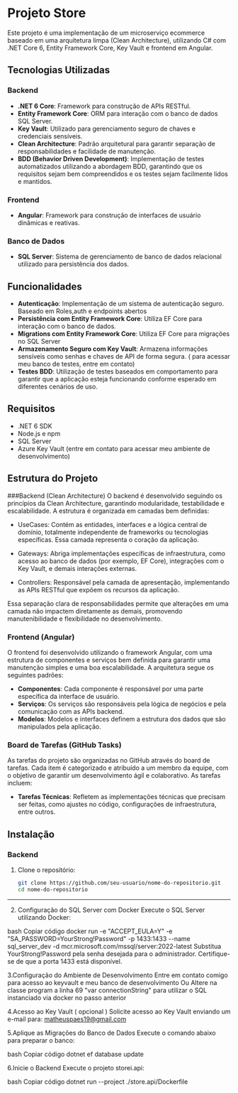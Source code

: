 # Projeto Store 

Este projeto é uma implementação de um microserviço ecommerce baseado em uma arquitetura limpa (Clean Architecture), utilizando C# com .NET Core 6, Entity Framework Core, Key Vault e frontend em Angular.

## Tecnologias Utilizadas

### Backend
- **.NET 6 Core**: Framework para construção de APIs RESTful.
- **Entity Framework Core**: ORM para interação com o banco de dados SQL Server.
- **Key Vault**: Utilizado para gerenciamento seguro de chaves e credenciais sensíveis.
- **Clean Architecture**: Padrão arquitetural para garantir separação de responsabilidades e facilidade de manutenção.
- **BDD (Behavior Driven Development)**: Implementação de testes automatizados utilizando a abordagem BDD, garantindo que os requisitos sejam bem compreendidos e os testes sejam facilmente lidos e mantidos.

### Frontend
- **Angular**: Framework para construção de interfaces de usuário dinâmicas e reativas.

### Banco de Dados
- **SQL Server**: Sistema de gerenciamento de banco de dados relacional utilizado para persistência dos dados.

## Funcionalidades

- **Autenticação**: Implementação de um sistema de autenticação seguro. Baseado em Roles,auth e endpoints abertos
- **Persistência com Entity Framework Core**: Utiliza EF Core para interação com o banco de dados.
- **Migrations com Entity Framework Core**: Utiliza EF Core para migrações no SQL Server
- **Armazenamento Seguro com Key Vault**: Armazena informações sensíveis como senhas e chaves de API de forma segura. ( para acessar meu banco de testes, entre em contato)
- **Testes BDD**: Utilização de testes baseados em comportamento para garantir que a aplicação esteja funcionando conforme esperado em diferentes cenários de uso.

## Requisitos

- .NET 6 SDK
- Node.js e npm
- SQL Server
- Azure Key Vault (entre em contato para acessar meu ambiente de desenvolvimento)

## Estrutura do Projeto

###Backend (Clean Architecture)
O backend é desenvolvido seguindo os princípios da Clean Architecture, garantindo modularidade, testabilidade e escalabilidade. A estrutura é organizada em camadas bem definidas:

- UseCases: Contém as entidades, interfaces e a lógica central de domínio, totalmente independente de frameworks ou tecnologias específicas. Essa camada representa o coração da aplicação.

- Gateways: Abriga implementações específicas de infraestrutura, como acesso ao banco de dados (por exemplo, EF Core), integrações com o Key Vault, e demais interações externas.

- Controllers: Responsável pela camada de apresentação, implementando as APIs RESTful que expõem os recursos da aplicação.

Essa separação clara de responsabilidades permite que alterações em uma camada não impactem diretamente as demais, promovendo manutenibilidade e flexibilidade no desenvolvimento.

### Frontend (Angular)
O frontend foi desenvolvido utilizando o framework Angular, com uma estrutura de componentes e serviços bem definida para garantir uma manutenção simples e uma boa escalabilidade. A arquitetura segue os seguintes padrões:

- **Componentes**: Cada componente é responsável por uma parte específica da interface de usuário.
- **Serviços**: Os serviços são responsáveis pela lógica de negócios e pela comunicação com as APIs backend.
- **Modelos**: Modelos e interfaces definem a estrutura dos dados que são manipulados pela aplicação.

### Board de Tarefas (GitHub Tasks)
As tarefas do projeto são organizadas no GitHub através do board de tarefas. Cada item é categorizado e atribuído a um membro da equipe, com o objetivo de garantir um desenvolvimento ágil e colaborativo. As tarefas incluem:

- **Tarefas Técnicas**: Refletem as implementações técnicas que precisam ser feitas, como ajustes no código, configurações de infraestrutura, entre outros.

## Instalação

### Backend

1. Clone o repositório:

   ```bash
   git clone https://github.com/seu-usuario/nome-do-repositorio.git
   cd nome-do-repositorio
****

2. Configuração do SQL Server com Docker
  Execute o SQL Server utilizando Docker:

bash
    Copiar código
    docker run -e "ACCEPT_EULA=Y" -e "SA_PASSWORD=YourStrong!Password" -p 1433:1433 --name sql_server_dev -d mcr.microsoft.com/mssql/server:2022-latest
    Substitua YourStrong!Password pela senha desejada para o administrador.
    Certifique-se de que a porta 1433 está disponível.

3.Configuração do Ambiente de Desenvolvimento
  Entre em contato comigo para acesso ao keyvault e meu banco de desenvolvimento
  Ou 
  Altere na classe program a linha 69 "var connectionString" para utilizar o SQL instanciado via docker no passo anterior

4.Acesso ao Key Vault ( opcional )
  Solicite acesso ao Key Vault enviando um e-mail para:
  matheuspaes19@gmail.com

 5.Aplique as Migrações do Banco de Dados
  Execute o comando abaixo para preparar o banco:

  bash
  Copiar código
  dotnet ef database update

 6.Inicie o Backend
  Execute o projeto storei.api:

  bash
  Copiar código
  dotnet run --project ./store.api/Dockerfile
 



